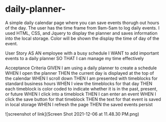 # daily-planner-
A simple daily calendar page where you can save events thorugh out hours of the day. 
The user has the time frame from 9am-5am to log daily events. 
I used HTML, CSS, and Jquery to display the planner and saves information into the local storage. 
Color will be shown the display the time of day of the event. 

User Story
AS AN employee with a busy schedule
I WANT to add important events to a daily planner
SO THAT I can manage my time effectively

Acceptance Criteria
GIVEN I am using a daily planner to create a schedule
WHEN I open the planner
THEN the current day is displayed at the top of the calendar
WHEN I scroll down
THEN I am presented with timeblocks for standard business hours
WHEN I view the timeblocks for that day
THEN each timeblock is color coded to indicate whether it is in the past, present, or future
WHEN I click into a timeblock
THEN I can enter an event
WHEN I click the save button for that timeblock
THEN the text for that event is saved in local storage
WHEN I refresh the page
THEN the saved events persist

![screenshot of link](Screen Shot 2021-12-06 at 11.48.30 PM.png) 
